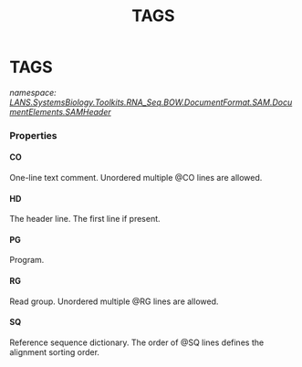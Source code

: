 ﻿---
title: TAGS
---

# TAGS
_namespace: [LANS.SystemsBiology.Toolkits.RNA_Seq.BOW.DocumentFormat.SAM.DocumentElements.SAMHeader](N-LANS.SystemsBiology.Toolkits.RNA_Seq.BOW.DocumentFormat.SAM.DocumentElements.SAMHeader.html)_





### Properties

#### CO
One-line text comment. Unordered multiple @CO lines are allowed.
#### HD
The header line. The first line if present.
#### PG
Program.
#### RG
Read group. Unordered multiple @RG lines are allowed.
#### SQ
Reference sequence dictionary. The order of @SQ lines defines the alignment sorting order.

